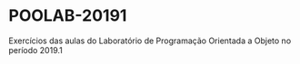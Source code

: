 # POOLAB-20191
Exercícios das aulas do Laboratório de Programação Orientada a Objeto no período 2019.1
